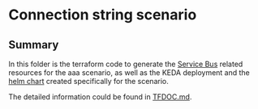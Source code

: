 # Connection string scenario

## Summary

In this folder is the terraform code to generate the [Service Bus](https://azure.microsoft.com/en-gb/products/service-bus) related resources for the aaa scenario, as well as the KEDA deployment and the [helm chart](../../deploy/helm/keda-servicebus-connection-string/) created specifically for the scenario.

The detailed information could be found in [TFDOC.md](TFDOC.md).
